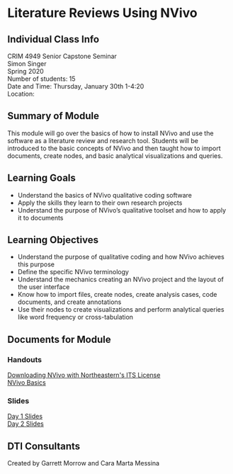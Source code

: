 # Literature Reviews Using NVivo

## Individual Class Info
CRIM 4949 Senior Capstone Seminar
<br>
Simon Singer
<br>
Spring 2020
<br>
Number of students: 15
<br>
Date and Time: Thursday, January 30th 1-4:20
<br>
Location:
<br>

## Summary of Module
This module will go over the basics of how to install NVivo and use the software as a literature review and research tool. Students will be introduced to the basic concepts of NVivo and then taught how to import documents, create nodes, and basic analytical visualizations and queries.

## Learning Goals
- Understand the basics of NVivo qualitative coding software
- Apply the skills they learn to their own research projects
- Understand the purpose of NVivo’s qualitative toolset and how to apply it to documents

## Learning Objectives
- Understand the purpose of qualitative coding and how NVivo achieves this purpose
- Define the specific NVivo terminology
- Understand the mechanics creating an NVivo project and the layout of the user interface
- Know how to import files, create nodes, create analysis cases, code documents, and create annotations
- Use their nodes to create visualizations and perform analytical queries like word frequency or cross-tabulation


## Documents for Module

### Handouts

[Downloading NVivo with Northeastern's ITS License](https://github.com/NULabNortheastern/digitalassignmentshowcase/blob/master/coding_qualitative/sp20-singer-crim6200-nvivo/handout-installingNVivo.pdf)
<br>
[NVivo Basics](https://github.com/NULabNortheastern/digitalassignmentshowcase/blob/master/coding_qualitative/sp20-singer-crim6200-nvivo/handout-UsingNVivoBasics.pdf)

### Slides

[Day 1 Slides](https://github.com/NULabNortheastern/digitalassignmentshowcase/blob/master/coding_qualitative/sp20-singer-crim6200-nvivo/slides-day1.pdf)<br>
[Day 2 Slides](https://github.com/NULabNortheastern/digitalassignmentshowcase/blob/master/coding_qualitative/sp20-singer-crim6200-nvivo/slides-day2.pdf)<br>


## DTI Consultants
Created by Garrett Morrow and Cara Marta Messina
